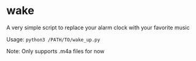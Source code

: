 # wake
A very simple script to replace your alarm clock with your favorite music 

Usage:
```python3 /PATH/TO/wake_up.py```

Note: Only supports .m4a files for now
